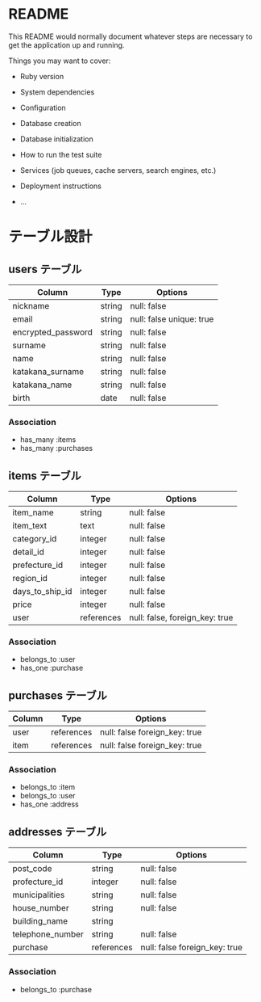 # README

This README would normally document whatever steps are necessary to get the
application up and running.

Things you may want to cover:

* Ruby version

* System dependencies

* Configuration

* Database creation

* Database initialization

* How to run the test suite

* Services (job queues, cache servers, search engines, etc.)

* Deployment instructions

* ...


# テーブル設計

## users テーブル

| Column             | Type   | Options                 |
| ------------------ | ------ | ----------------------- |
| nickname           | string | null: false             |
| email              | string | null: false unique: true|
| encrypted_password | string | null: false             |
| surname            | string | null: false             |
| name               | string | null: false             |
| katakana_surname   | string | null: false             |
| katakana_name      | string | null: false             |
| birth              | date   | null: false             |

### Association

- has_many :items
- has_many :purchases


## items テーブル

| Column           | Type       | Options                        |
| ------           | ------     | -----------                    |
| item_name        | string     | null: false                    |
| item_text        | text       | null: false                    |
| category_id      | integer    | null: false                    |
| detail_id        | integer    | null: false                    |
| prefecture_id    | integer    | null: false                    |
| region_id        | integer    | null: false                    | 
| days_to_ship_id  | integer    | null: false                    |
| price            | integer    | null: false                    |
| user             | references | null: false, foreign_key: true |
### Association

- belongs_to :user
- has_one    :purchase


## purchases テーブル

| Column | Type       | Options                      |
| ------ | ---------- | -----------                  |
| user   | references | null: false foreign_key: true|
| item   | references | null: false foreign_key: true|

### Association

- belongs_to :item
- belongs_to :user
- has_one :address
## addresses テーブル

| Column         | Type       | Options                        |
| -------        | ---------- | -----------                    |
|post_code       | string     | null: false                    |
|profecture_id   | integer    | null: false                    |
|municipalities  | string     | null: false                    |
|house_number    | string     | null: false                    |
|building_name   | string     |                                |
|telephone_number| string     | null: false                    |
|purchase        | references |null: false foreign_key: true   |

### Association

- belongs_to :purchase